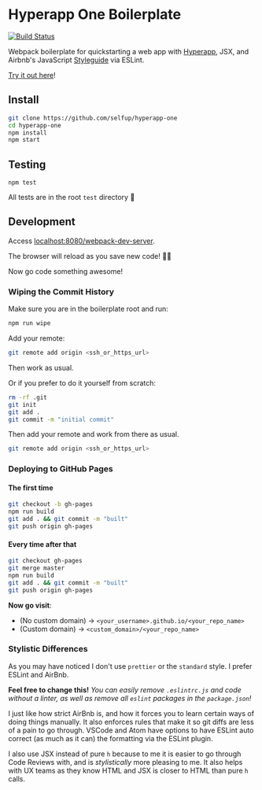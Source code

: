 # Hyperapp One Boilerplate

[![Build Status](https://travis-ci.org/selfup/hyperapp-one.svg?branch=master)](https://travis-ci.org/selfup/hyperapp-one)

Webpack boilerplate for quickstarting a web app with [Hyperapp](https://github.com/hyperapp/hyperapp), JSX, and Airbnb's JavaScript [Styleguide](https://github.com/airbnb/javascript) via ESLint.

[Try it out here](http://selfup.github.io/hyperapp-one)!

## Install

```bash
git clone https://github.com/selfup/hyperapp-one
cd hyperapp-one
npm install
npm start
```

## Testing

`npm test`

All tests are in the root `test` directory :tada:

## Development

Access [localhost:8080/webpack-dev-server](http://localhost:8080/webpack-dev-server/index.html).

The browser will reload as you save new code! 🚀💯

Now go code something awesome!

### Wiping the Commit History

Make sure you are in the boilerplate root and run:

```bash
npm run wipe
```

Add your remote:

```bash
git remote add origin <ssh_or_https_url>
```

Then work as usual.

Or if you prefer to do it yourself from scratch:

```bash
rm -rf .git
git init
git add .
git commit -m "initial commit"
```

Then add your remote and work from there as usual.

```bash
git remote add origin <ssh_or_https_url>
```

### Deploying to GitHub Pages

#### The first time

```bash
git checkout -b gh-pages
npm run build
git add . && git commit -m "built"
git push origin gh-pages
```

#### Every time after that

```bash
git checkout gh-pages
git merge master
npm run build
git add . && git commit -m "built"
git push origin gh-pages
```

**Now go visit**:

* (No custom domain) -> `<your_username>.github.io/<your_repo_name>`
* (Custom domain) -> `<custom_domain>/<your_repo_name>`

### Stylistic Differences

As you may have noticed I don't use `prettier` or the `standard` style. I prefer ESLint and AirBnb.

**Feel free to change this!** _You can easily remove `.eslintrc.js` and code without a linter, as well as remove all `eslint` packages in the `package.json`!_

I just like how strict AirBnb is, and how it forces you to learn certain ways of doing things manually. It also enforces rules that make it so git diffs are less of a pain to go through. VSCode and Atom have options to have ESLint auto correct (as much as it can) the formatting via the ESLint plugin.

I also use JSX instead of pure `h` because to me it is easier to go through Code Reviews with, and is _stylistically_ more pleasing to me. It also helps with UX teams as they know HTML and JSX is closer to HTML than pure `h` calls.
